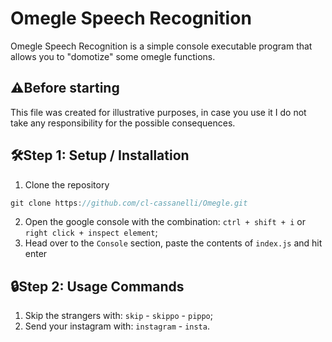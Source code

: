 # Omegle Speech Recognition 
Omegle Speech Recognition is a simple console executable program that allows you to "domotize" some omegle functions.

## ⚠️Before starting

This file was created for illustrative purposes, in case you use it I do not take any responsibility for the possible consequences.

## 🛠Step 1: Setup / Installation

1. Clone the repository
```javascript
git clone https://github.com/cl-cassanelli/Omegle.git
```
2. Open the google console with the combination: `ctrl + shift + i` or `right click + inspect element`;
3. Head over to the `Console` section, paste the contents of `index.js` and hit enter

## 🔒Step 2: Usage Commands
1. Skip the strangers with: `skip` - `skippo` - `pippo`;
2. Send your instagram with: `instagram` - `insta`.

